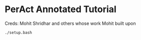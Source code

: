 # PerAct Annotated Tutorial


Creds: Mohit Shridhar and others whose work Mohit built upon

```
./setup.bash
```